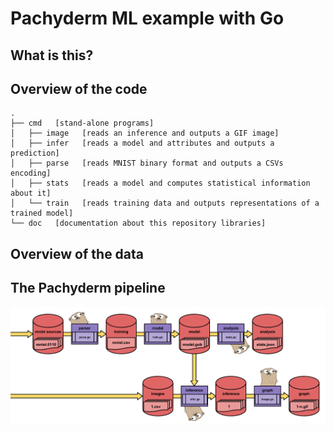 # Pachyderm ML example with Go

## What is this?

## Overview of the code

```
.
├── cmd   [stand-alone programs]
│   ├── image   [reads an inference and outputs a GIF image]
│   ├── infer   [reads a model and attributes and outputs a prediction]
│   ├── parse   [reads MNIST binary format and outputs a CSVs encoding]
│   ├── stats   [reads a model and computes statistical information about it]
│   └── train   [reads training data and outputs representations of a trained model]
└── doc   [documentation about this repository libraries]
```

## Overview of the data

## The Pachyderm pipeline

![](doc/img/pachyderm-pipeline.png)
